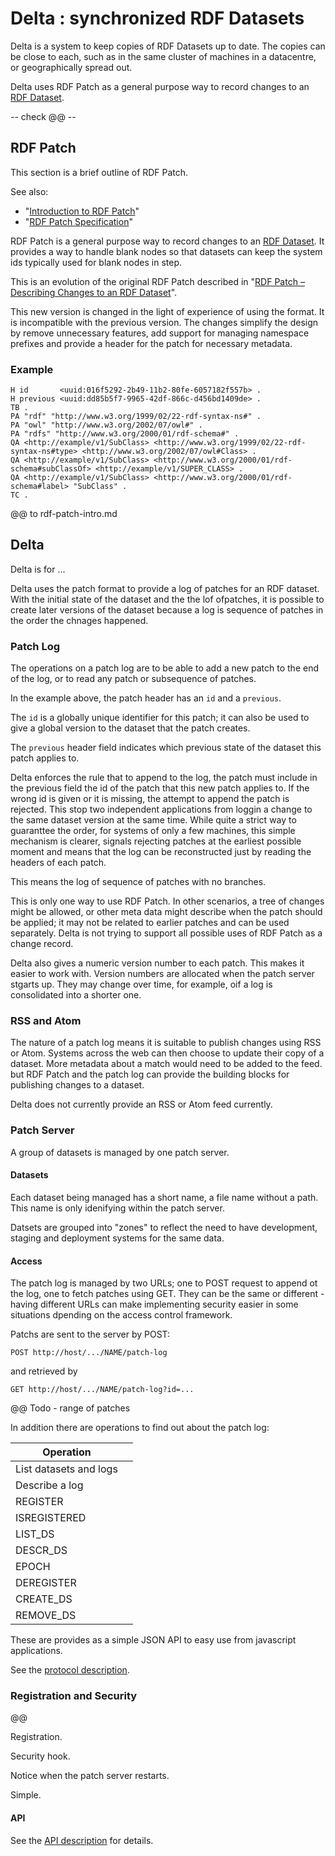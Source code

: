 # Delta : synchronized RDF Datasets

Delta is a system to keep copies of RDF Datasets up to date. The
copies can be close to each, such as in the same cluster of machines in
a datacentre, or geographically spread out.

Delta uses RDF Patch as a general purpose way to record changes to
an [RDF Dataset](https://www.w3.org/TR/rdf11-concepts/#section-dataset).

-- check @@ --

## RDF Patch

This section is a brief outline of RDF Patch. 

See also:

* "[Introduction to RDF Patch](rdf-patch-intro.md)"
* "[RDF Patch Specification](rdf-patch.md)"

RDF Patch is a general purpose way to record changes to an [RDF
Dataset](https://www.w3.org/TR/rdf11-concepts/#section-dataset).
It provides a way to handle blank nodes so that datasets can keep the
system ids typically used for blank nodes in step.

This is an evolution of the original RDF Patch described in
"[RDF Patch – Describing Changes to an RDF Dataset](https://afs.github.io/rdf-patch/)".

This new version is changed in the light of experience of using the
format. It is incompatible with the previous version.  The changes
simplify the design by remove unnecessary features, add support for
managing namespace prefixes and provide a header for the patch for
necessary metadata.

### Example

```
H id       <uuid:016f5292-2b49-11b2-80fe-6057182f557b> .
H previous <uuid:dd85b5f7-9965-42df-866c-d456bd1409de> .
TB .
PA "rdf" "http://www.w3.org/1999/02/22-rdf-syntax-ns#" .
PA "owl" "http://www.w3.org/2002/07/owl#" .
PA "rdfs" "http://www.w3.org/2000/01/rdf-schema#" .
QA <http://example/v1/SubClass> <http://www.w3.org/1999/02/22-rdf-syntax-ns#type> <http://www.w3.org/2002/07/owl#Class> .
QA <http://example/v1/SubClass> <http://www.w3.org/2000/01/rdf-schema#subClassOf> <http://example/v1/SUPER_CLASS> .
QA <http://example/v1/SubClass> <http://www.w3.org/2000/01/rdf-schema#label> "SubClass" .
TC .
```

@@ to rdf-patch-intro.md

## Delta

Delta is for ...

Delta uses the patch format to provide a log of patches for an RDF
dataset. With the initial state of the dataset and the the lof
ofpatches, it is possible to create later versions of the dataset
because a log is sequence of patches in the order the chnages happened.

### Patch Log

The operations on a patch log are to be able to add a new patch to the
end of the log, or to read any patch or subsequence of patches.

In the example above, the patch header has an `id` and a `previous`.

The `id` is a globally unique identifier for this patch; it can also be
used to give a global version to the dataset that the patch creates.

The `previous` header field indicates which previous state of the
dataset this patch applies to.

Delta enforces the rule that to append to the log, the patch must
include in the previous field the id of the patch that this new patch
applies to.  If the wrong id is given or it is missing, the attempt to
append the patch is rejected. This stop two independent applications from
loggin a change to the same dataset version at the same time.  While
quite a strict way to guaranttee the order, for systems of only a few
machines, this simple mechanism is clearer, signals rejecting patches at
the earliest possible moment and means that the log can be reconstructed
just by reading the headers of each patch.

This means the log of sequence of patches with no branches.

This is only one way to use RDF Patch.  In other scenarios, a tree of
changes might be allowed, or other meta data might describe when the
patch should be applied; it may not be related to earlier patches and
can be used separately.  Delta is not trying to support all possible
uses of RDF Patch as a change record.

Delta also gives a numeric version number to each patch.  This makes it
easier to work with.  Version numbers are allocated when the patch
server stgarts up.  They may change over time, for example, oif a log is
consolidated into a shorter one.

### RSS and Atom

The nature of a patch log means it is suitable to publish changes using
RSS or Atom.  Systems across the web can then choose to update their
copy of a dataset.  More metadata about a match would need to be added
to the feed. but RDF Patch and the patch log can provide the building
blocks for publishing changes to a dataset.

Delta does not currently provide an RSS or Atom feed currently.

### Patch Server

A group of datasets is managed by one patch server.

#### Datasets

Each dataset being managed has a short name, a file name without a
path.  This name is only idenifying within the patch server.

Datsets are grouped into "zones" to reflect the need to have development,
staging and deployment systems for the same data.

#### Access

The patch log is managed by two URLs; one to POST request to append ot
the log, one to fetch patches using GET.  They can be the same or
different - having different URLs can make implementing security easier
in some situations dpending on the access control framework.




Patchs are sent to the server by POST:

    POST http://host/.../NAME/patch-log

and retrieved by

    GET http://host/.../NAME/patch-log?id=...

@@ Todo - range of patches

In addition there are operations to find out about the patch log:

| Operation | |
| --------- | ---- |
| List datasets and logs | |
| Describe a log | |
| REGISTER | | 
| ISREGISTERED | |
| LIST_DS | |
| DESCR_DS | |
| EPOCH | |
| DEREGISTER | |
| CREATE_DS | |
| REMOVE_DS  | |

These are provides as a simple JSON API to easy use from javascript applications.

See the [protocol description](delta-protocol.md).

### Registration and Security

@@

Registration.

Security hook. 

Notice when the patch server restarts.

Simple.

#### API

See the [API description](delta-api.md) for details.


